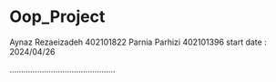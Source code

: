 # Oop_Project
Aynaz Rezaeizadeh  402101822
Parnia Parhizi  402101396
start date : 2024/04/26

..............................................

